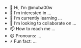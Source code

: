 - 👋 Hi, I’m @muba00w
- 👀 I’m interested in ...
- 🌱 I’m currently learning ...
- 💞️ I’m looking to collaborate on ...
- 📫 How to reach me ...
- 😄 Pronouns: ...
- ⚡ Fun fact: ...

<!---
muba00w/muba00w is a ✨ special ✨ repository because its `README.md` (this file) appears on your GitHub profile.
You can click the Preview link to take a look at your changes.
--->
